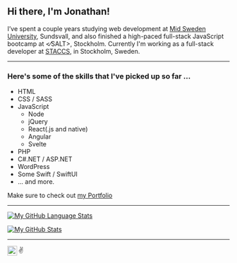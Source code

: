 ## Hi there, I'm Jonathan!

I’ve spent a couple years studying web development at [Mid Sweden University][miun], Sundsvall, and also finished a high-paced full-stack JavaScript bootcamp at <⁄SALT>, Stockholm. Currently I'm working as a full-stack developer at [STACCS][staccs], in Stockholm, Sweden.

---

### Here's some of the skills that I've picked up so far ...

- HTML
- CSS / SASS
- JavaScript
  - Node
  - jQuery
  - React(.js and native)
  - Angular
  - Svelte
- PHP
- C#.NET / ASP.NET
- WordPress
- Some Swift / SwiftUI
- ... and more.

Make sure to check out [my Portfolio](https://jona-laa.github.io/)

---

[![My GitHub Language Stats](https://github-readme-stats.vercel.app/api/top-langs/?username=jona-laa&langs_count=5&theme=tokyonight)]()

[![My GitHub Stats](https://github-readme-stats.vercel.app/api/?username=jona-laa&count_private=true&theme=tokyonight&showicons=true)]()

---

[<img align="left" alt="codeSTACKr | LinkedIn" width="22px" src="https://cdn.jsdelivr.net/npm/simple-icons@v3/icons/linkedin.svg" />][linked]

:v:

<!-- Links -->

[miun]: https://www.miun.se/en/
[staccs]: https://www.staccs.com
[linked]: https://www.linkedin.com/in/jonathan-laasonen-974aa617a/
